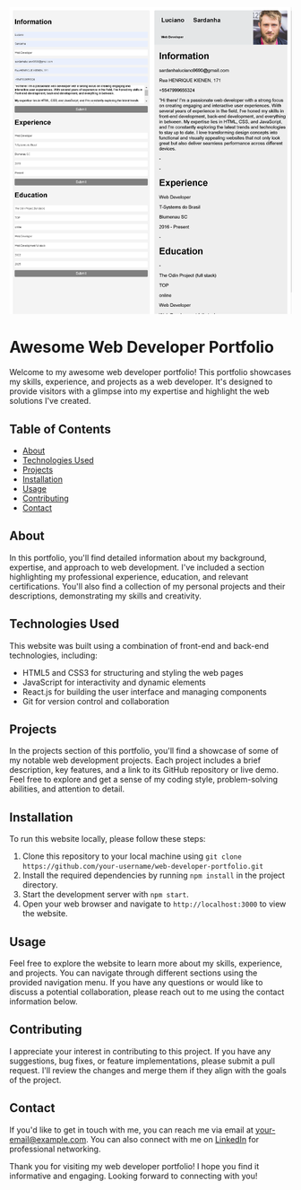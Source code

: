 


![Website](https://github.com/lswebdevelops/cv-project/blob/master/src/images/screenshot.png)


# Awesome Web Developer Portfolio

Welcome to my awesome web developer portfolio! This portfolio showcases my skills, experience, and projects as a web developer. It's designed to provide visitors with a glimpse into my expertise and highlight the web solutions I've created.

## Table of Contents
- [About](#about)
- [Technologies Used](#technologies-used)
- [Projects](#projects)
- [Installation](#installation)
- [Usage](#usage)
- [Contributing](#contributing)
- [Contact](#contact)

## About
In this portfolio, you'll find detailed information about my background, expertise, and approach to web development. I've included a section highlighting my professional experience, education, and relevant certifications. You'll also find a collection of my personal projects and their descriptions, demonstrating my skills and creativity.

## Technologies Used
This website was built using a combination of front-end and back-end technologies, including:
- HTML5 and CSS3 for structuring and styling the web pages
- JavaScript for interactivity and dynamic elements
- React.js for building the user interface and managing components
- Git for version control and collaboration

## Projects
In the projects section of this portfolio, you'll find a showcase of some of my notable web development projects. Each project includes a brief description, key features, and a link to its GitHub repository or live demo. Feel free to explore and get a sense of my coding style, problem-solving abilities, and attention to detail.

## Installation
To run this website locally, please follow these steps:
1. Clone this repository to your local machine using `git clone https://github.com/your-username/web-developer-portfolio.git`
2. Install the required dependencies by running `npm install` in the project directory.
3. Start the development server with `npm start`.
4. Open your web browser and navigate to `http://localhost:3000` to view the website.

## Usage
Feel free to explore the website to learn more about my skills, experience, and projects. You can navigate through different sections using the provided navigation menu. If you have any questions or would like to discuss a potential collaboration, please reach out to me using the contact information below.

## Contributing
I appreciate your interest in contributing to this project. If you have any suggestions, bug fixes, or feature implementations, please submit a pull request. I'll review the changes and merge them if they align with the goals of the project.

## Contact
If you'd like to get in touch with me, you can reach me via email at [your-email@example.com](mailto:your-email@example.com). You can also connect with me on [LinkedIn](https://www.linkedin.com/in/your-username) for professional networking.

Thank you for visiting my web developer portfolio! I hope you find it informative and engaging. Looking forward to connecting with you!
